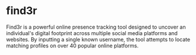 # find3r
Find3r is a powerful online presence tracking tool designed to uncover an individual's digital footprint across multiple social media platforms and websites. By inputting a single known username, the tool attempts to locate matching profiles on over 40 popular online platforms.
